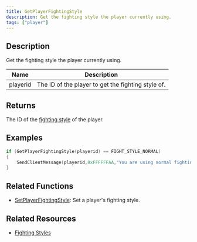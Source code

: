 ```yaml
---
title: GetPlayerFightingStyle
description: Get the fighting style the player currently using.
tags: ["player"]
---
```


<VersionWarn version='SA-MP 0.3a' />

## Description

Get the fighting style the player currently using.

| Name     | Description                                        |
| -------- | -------------------------------------------------- |
| playerid | The ID of the player to get the fighting style of. |

## Returns

The ID of the [fighting style](../resources/fightingstyles) of the player.

## Examples

```c
if (GetPlayerFightingStyle(playerid) == FIGHT_STYLE_NORMAL)
{
    SendClientMessage(playerid,0xFFFFFFAA,"You are using normal fighting style!");
}
```

## Related Functions

- [SetPlayerFightingStyle](SetPlayerFightingStyle): Set a player's fighting style.

## Related Resources

- [Fighting Styles](../resources/fightingstyles)
